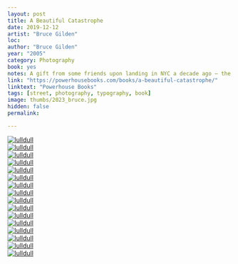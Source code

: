 ```yaml
---
layout: post
title: A Beautiful Catastrophe
date: 2019-12-12
artist: "Bruce Gilden"
loc: 
author: "Bruce Gilden"
year: "2005"
category: Photography
book: yes
notes: A gift from some friends upon landing in NYC a decade ago – the faces in this book are still walking the streets there today. 
link: "https://powerhousebooks.com/books/a-beautiful-catastrophe/"
linktext: "Powerhouse Books"
tags: [street, photography, typography, book]
image: thumbs/2023_bruce.jpg
hidden: false
permalink:

---
```




<div class="post_image">
	<a href="{{ site.baseurl }}/images/posts/2023_bruce/011.jpg" target="_blank">
	<img src="{{ site.baseurl }}/images/posts/2023_bruce/011.jpg" alt="lulldull"></a>
</div>

<div class="post_image">
	<a href="{{ site.baseurl }}/images/posts/2023_bruce/003.jpg" target="_blank">
	<img src="{{ site.baseurl }}/images/posts/2023_bruce/003.jpg" alt="lulldull"></a>
</div>

<div class="post_image">
	<a href="{{ site.baseurl }}/images/posts/2023_bruce/002.jpg" target="_blank">
	<img src="{{ site.baseurl }}/images/posts/2023_bruce/002.jpg" alt="lulldull"></a>
</div>


<div class="post_image">
	<a href="{{ site.baseurl }}/images/posts/2023_bruce/004.jpg" target="_blank">
	<img src="{{ site.baseurl }}/images/posts/2023_bruce/004.jpg" alt="lulldull"></a>
</div>

<div class="post_image">
	<a href="{{ site.baseurl }}/images/posts/2023_bruce/005.jpg" target="_blank">
	<img src="{{ site.baseurl }}/images/posts/2023_bruce/005.jpg" alt="lulldull"></a>
</div>

<div class="post_image">
	<a href="{{ site.baseurl }}/images/posts/2023_bruce/006.jpg" target="_blank">
	<img src="{{ site.baseurl }}/images/posts/2023_bruce/006.jpg" alt="lulldull"></a>
</div>

<div class="post_image">
	<a href="{{ site.baseurl }}/images/posts/2023_bruce/007.jpg" target="_blank">
	<img src="{{ site.baseurl }}/images/posts/2023_bruce/007.jpg" alt="lulldull"></a>
</div>

<div class="post_image">
	<a href="{{ site.baseurl }}/images/posts/2023_bruce/008.jpg" target="_blank">
	<img src="{{ site.baseurl }}/images/posts/2023_bruce/008.jpg" alt="lulldull"></a>
</div>

<div class="post_image">
	<a href="{{ site.baseurl }}/images/posts/2023_bruce/009.jpg" target="_blank">
	<img src="{{ site.baseurl }}/images/posts/2023_bruce/009.jpg" alt="lulldull"></a>
</div>

<div class="post_image">
	<a href="{{ site.baseurl }}/images/posts/2023_bruce/010.jpg" target="_blank">
	<img src="{{ site.baseurl }}/images/posts/2023_bruce/010.jpg" alt="lulldull"></a>
</div>

<div class="post_image">
	<a href="{{ site.baseurl }}/images/posts/2023_bruce/001.jpg" target="_blank">
	<img src="{{ site.baseurl }}/images/posts/2023_bruce/001.jpg" alt="lulldull"></a>
</div>

<div class="post_image">
	<a href="{{ site.baseurl }}/images/posts/2023_bruce/012.jpg" target="_blank">
	<img src="{{ site.baseurl }}/images/posts/2023_bruce/012.jpg" alt="lulldull"></a>
</div>

<div class="post_image">
	<a href="{{ site.baseurl }}/images/posts/2023_bruce/014.jpg" target="_blank">
	<img src="{{ site.baseurl }}/images/posts/2023_bruce/014.jpg" alt="lulldull"></a>
</div>

<div class="post_image">
	<a href="{{ site.baseurl }}/images/posts/2023_bruce/015.jpg" target="_blank">
	<img src="{{ site.baseurl }}/images/posts/2023_bruce/015.jpg" alt="lulldull"></a>
</div>

<div class="post_image">
	<a href="{{ site.baseurl }}/images/posts/2023_bruce/016.jpg" target="_blank">
	<img src="{{ site.baseurl }}/images/posts/2023_bruce/016.jpg" alt="lulldull"></a>
</div>

<div class="post_image">
	<a href="{{ site.baseurl }}/images/posts/2023_bruce/017.jpg" target="_blank">
	<img src="{{ site.baseurl }}/images/posts/2023_bruce/017.jpg" alt="lulldull"></a>
</div>